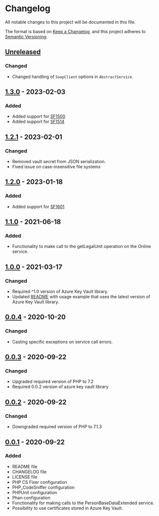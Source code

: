 # Changelog

All notable changes to this project will be documented in this file.

The format is based on [Keep a Changelog](https://keepachangelog.com/en/1.0.0/),
and this project adheres to [Semantic Versioning](https://semver.org/spec/v2.0.0.html).

## [Unreleased]

### Changed

- Changed handling of `SoapClient` options in `AbstractService`.

## [1.3.0] - 2023-02-03

### Added

- Added support for
  [SF1500](https://digitaliseringskataloget.dk/integration/sf1500)
- Added support for
  [SF1514](https://digitaliseringskataloget.dk/integration/sf1514)

## [1.2.1] - 2023-02-01

### Changed

- Removed vault secret from JSON serialization.
- Fixed issue on case-insensitive file systems

## [1.2.0] - 2023-01-18

### Added

- Added support for
  [SF1601](https://digitaliseringskataloget.dk/integration/sf1601)

## [1.1.0] - 2021-06-18

### Added

- Functionality to make call to the getLegalUnit operation on the Online service.

## [1.0.0] - 2021-03-17

### Changed

- Required ^1.0 version of Azure Key Vault library.
- Updated [README](README.md) with usage example that uses the latest version of
  Azure Key Vault library.

## [0.0.4] - 2020-10-20

### Changed

- Casting specific exceptions on service call errors.

## [0.0.3] - 2020-09-22

### Changed

- Upgraded required version of PHP to 7.2
- Required 0.0.2 version of azure key vault library

## [0.0.2] - 2020-09-22

### Changed

- Downgraded required version of PHP to 7.1.3

## [0.0.1] - 2020-09-22

### Added

- README file
- CHANGELOG file
- LICENSE file
- PHP CS Fixer configuration
- PHP_CodeSniffer configuration
- PHPUnit configuration
- Phan configuration
- Functionality for making calls to the PersonBaseDataExtended service.
- Possibility to use certificates stored in Azure Key Vault.

[Unreleased]: https://github.com/itk-dev/serviceplatformen/compare/1.3.0...HEAD
[1.3.0]: https://github.com/itk-dev/serviceplatformen/compare/1.2.1...1.3.0
[1.2.1]: https://github.com/itk-dev/serviceplatformen/compare/1.2.0...1.2.1
[1.2.0]: https://github.com/itk-dev/serviceplatformen/compare/1.1.0...1.2.0
[1.1.0]: https://github.com/itk-dev/serviceplatformen/compare/1.0.0...1.1.0
[1.0.0]: https://github.com/itk-dev/serviceplatformen/compare/0.0.4...1.0.0
[0.0.4]: https://github.com/itk-dev/serviceplatformen/compare/0.0.3...0.0.4
[0.0.3]: https://github.com/itk-dev/serviceplatformen/compare/0.0.2...0.0.3
[0.0.2]: https://github.com/itk-dev/serviceplatformen/compare/0.0.1...0.0.2
[0.0.1]: https://github.com/itk-dev/serviceplatformen/releases/tag/0.0.1
